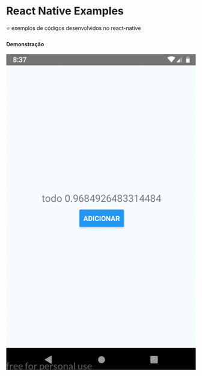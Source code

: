 # React Native Examples
⭐️ exemplos de códigos desenvolvidos no react-native

#### Demonstração
![Demonstração de todolist usando state](./example.gif)
